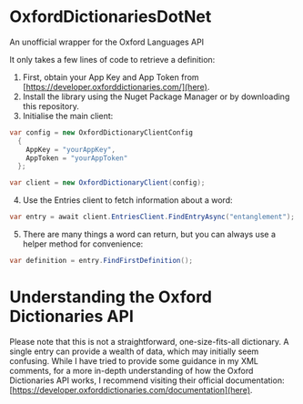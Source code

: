 # OxfordDictionariesDotNet
An unofficial wrapper for the Oxford Languages API

It only takes a few lines of code to retrieve a definition:

1) First, obtain your App Key and App Token from [https://developer.oxforddictionaries.com/](here).
2) Install the library using the Nuget Package Manager or by downloading this repository.
3) Initialise the main client:

```csharp
var config = new OxfordDictionaryClientConfig
  {
    AppKey = "yourAppKey",
    AppToken = "yourAppToken"
  };

var client = new OxfordDictionaryClient(config);
```
4) Use the Entries client to fetch information about a word:

```csharp
var entry = await client.EntriesClient.FindEntryAsync("entanglement");
```

5) There are many things a word can return, but you can always use a helper method for convenience:

```csharp
var definition = entry.FindFirstDefinition();
```

# Understanding the Oxford Dictionaries API
Please note that this is not a straightforward, one-size-fits-all dictionary. A single entry can provide a wealth of data, which may initially seem confusing.
While I have tried to provide some guidance in my XML comments, for a more in-depth understanding of how the Oxford Dictionaries API works,
I recommend visiting their official documentation: [https://developer.oxforddictionaries.com/documentation](here).
